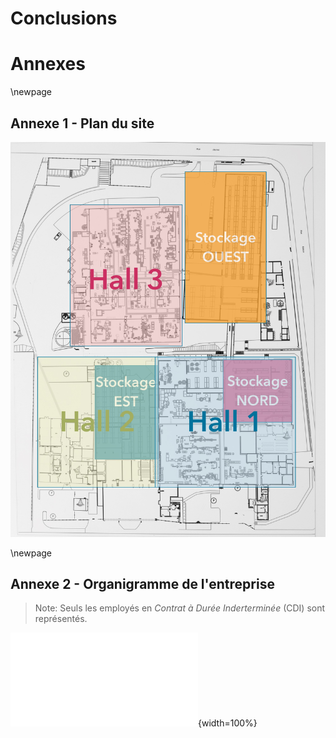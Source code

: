 #   Conclusions

#   Annexes

\newpage

##  Annexe 1 - Plan du site

![Plan du site](assets/images/4+/plan_site.jpg)

\newpage

##  Annexe 2 - Organigramme de l'entreprise

 >  Note: Seuls les employés en *Contrat à Durée Inderterminée* (CDI) sont représentés.

![Organigramme de l'entreprise Ondal](assets/images/4+/organigramme.pdf){width=100%}
